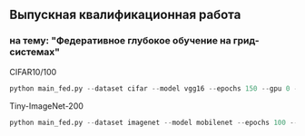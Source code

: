 ## Выпускная квалификационная работа
### на тему: "Федеративное глубокое обучение на грид-системах"

CIFAR10/100
``` py
python main_fed.py --dataset cifar --model vgg16 --epochs 150 --gpu 0 --lr 0.01 --data_method --num_classes 10 --num_users 50 --data_dist noniid1
```

Tiny-ImageNet-200
```py
python main_fed.py --dataset imagenet --model mobilenet --epochs 100 --gpu 0 --lr 0.001 --data_method --num_classes 10 --num_users 10 --data_dist iid1
```
